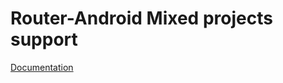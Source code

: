 # Router-Android Mixed projects support

[Documentation](https://android-navigation.modelmanager.dev/platforms/mixed)